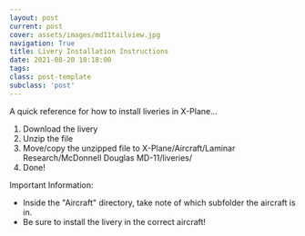 ```yaml
---
layout: post
current: post
cover: assets/images/md11tailview.jpg
navigation: True
title: Livery Installation Instructions
date: 2021-08-20 10:18:00
tags:
class: post-template
subclass: 'post'
---
```


A quick reference for how to install liveries in X-Plane...

1. Download the livery
2. Unzip the file
3. Move/copy the unzipped file to X-Plane/Aircraft/Laminar Research/McDonnell Douglas MD-11/liveries/
4. Done!

Important Information:

- Inside the "Aircraft" directory, take note of which subfolder the aircraft is in. 
- Be sure to install the livery in the correct aircraft! 